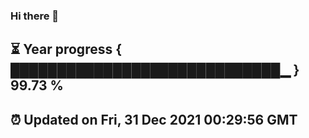 ### Hi there 👋
⏳ Year progress { █████████████████████████████▁ } 99.73 %
---
⏰ Updated on Fri, 31 Dec 2021 00:29:56 GMT
---
